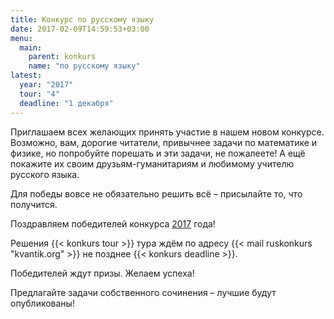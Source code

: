 ```yaml
---
title: Конкурс по русскому языку
date: 2017-02-09T14:59:53+03:00
menu:
  main:
    parent: konkurs
    name: "по русскому языку"
latest: 
  year: "2017"
  tour: "4"
  deadline: "1 декабря"
---
```


Приглашаем всех желающих принять участие в нашем новом конкурсе. Возможно, вам, дорогие читатели, привычнее задачи по математике и физике, но попробуйте порешать и эти задачи, не пожалеете! А ещё покажите их своим друзьям-гуманитариям и любимому учителю русского языка.

Для победы вовсе не обязательно решить всё – присылайте то, что получится.

Поздравляем победителей конкурса [2017]() года!

Решения {{< konkurs tour >}} тура ждём по адресу {{< mail ruskonkurs "kvantik.org" >}} не позднее {{< konkurs deadline >}}.

Победителей ждут призы. Желаем успеха!

Предлагайте задачи собственного сочинения – лучшие будут опубликованы!